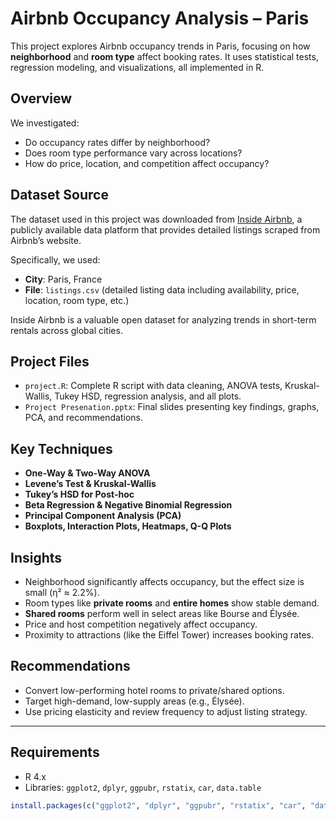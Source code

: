 # Airbnb Occupancy Analysis – Paris
This project explores Airbnb occupancy trends in Paris, focusing on how **neighborhood** and **room type** affect booking rates. It uses statistical tests, regression modeling, and visualizations, all implemented in R.

## Overview
We investigated:
- Do occupancy rates differ by neighborhood?
- Does room type performance vary across locations?
- How do price, location, and competition affect occupancy?

## Dataset Source
The dataset used in this project was downloaded from [Inside Airbnb](https://insideairbnb.com/), a publicly available data platform that provides detailed listings scraped from Airbnb’s website.

Specifically, we used:
- **City**: Paris, France
- **File**: `listings.csv` (detailed listing data including availability, price, location, room type, etc.)

Inside Airbnb is a valuable open dataset for analyzing trends in short-term rentals across global cities.

## Project Files
- `project.R`: Complete R script with data cleaning, ANOVA tests, Kruskal-Wallis, Tukey HSD, regression analysis, and all plots.
- `Project Presenation.pptx`: Final slides presenting key findings, graphs, PCA, and recommendations.

## Key Techniques
- **One-Way & Two-Way ANOVA**
- **Levene’s Test & Kruskal-Wallis**
- **Tukey’s HSD for Post-hoc**
- **Beta Regression & Negative Binomial Regression**
- **Principal Component Analysis (PCA)**
- **Boxplots, Interaction Plots, Heatmaps, Q-Q Plots**

## Insights
- Neighborhood significantly affects occupancy, but the effect size is small (η² ≈ 2.2%).
- Room types like **private rooms** and **entire homes** show stable demand.
- **Shared rooms** perform well in select areas like Bourse and Élysée.
- Price and host competition negatively affect occupancy.
- Proximity to attractions (like the Eiffel Tower) increases booking rates.

## Recommendations
- Convert low-performing hotel rooms to private/shared options.
- Target high-demand, low-supply areas (e.g., Élysée).
- Use pricing elasticity and review frequency to adjust listing strategy.

---

## Requirements
- R 4.x
- Libraries: `ggplot2`, `dplyr`, `ggpubr`, `rstatix`, `car`, `data.table`

```r
install.packages(c("ggplot2", "dplyr", "ggpubr", "rstatix", "car", "data.table"))

